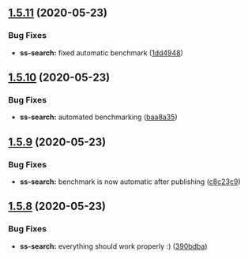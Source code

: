 ## [1.5.11](https://github.com/yann510/ss-search/compare/v1.5.10...v1.5.11) (2020-05-23)


### Bug Fixes

* **ss-search:** fixed automatic benchmark ([1dd4948](https://github.com/yann510/ss-search/commit/1dd4948517ceb7fe39bac2acad354449882eea00))

## [1.5.10](https://github.com/yann510/ss-search/compare/v1.5.9...v1.5.10) (2020-05-23)


### Bug Fixes

* **ss-search:** automated benchmarking ([baa8a35](https://github.com/yann510/ss-search/commit/baa8a351dd338a9268b0de53037c8cbb6b003b70))

## [1.5.9](https://github.com/yann510/ss-search/compare/v1.5.8...v1.5.9) (2020-05-23)


### Bug Fixes

* **ss-search:** benchmark is now automatic after publishing ([c8c23c9](https://github.com/yann510/ss-search/commit/c8c23c9f6465b8b924ba3661f72f175c81a55321))

## [1.5.8](https://github.com/yann510/ss-search/compare/v1.5.7...v1.5.8) (2020-05-23)


### Bug Fixes

* **ss-search:** everything should work properly :) ([390bdba](https://github.com/yann510/ss-search/commit/390bdba6764602d5a8b6beaafd7fd1d20f9872d0))
